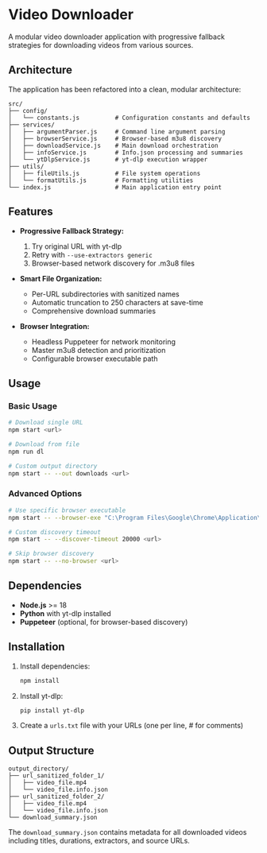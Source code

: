 # Video Downloader

A modular video downloader application with progressive fallback strategies for downloading videos from various sources.

## Architecture

The application has been refactored into a clean, modular architecture:

```
src/
├── config/
│   └── constants.js          # Configuration constants and defaults
├── services/
│   ├── argumentParser.js     # Command line argument parsing
│   ├── browserService.js     # Browser-based m3u8 discovery
│   ├── downloadService.js    # Main download orchestration
│   ├── infoService.js        # Info.json processing and summaries
│   └── ytDlpService.js       # yt-dlp execution wrapper
├── utils/
│   ├── fileUtils.js          # File system operations
│   └── formatUtils.js        # Formatting utilities
└── index.js                  # Main application entry point
```

## Features

- **Progressive Fallback Strategy:**
  1. Try original URL with yt-dlp
  2. Retry with `--use-extractors generic`
  3. Browser-based network discovery for .m3u8 files

- **Smart File Organization:**
  - Per-URL subdirectories with sanitized names
  - Automatic truncation to 250 characters at save-time
  - Comprehensive download summaries

- **Browser Integration:**
  - Headless Puppeteer for network monitoring
  - Master m3u8 detection and prioritization
  - Configurable browser executable path

## Usage

### Basic Usage
```bash
# Download single URL
npm start <url>

# Download from file
npm run dl

# Custom output directory
npm start -- --out downloads <url>
```

### Advanced Options
```bash
# Use specific browser executable
npm start -- --browser-exe "C:\Program Files\Google\Chrome\Application\chrome.exe" <url>

# Custom discovery timeout
npm start -- --discover-timeout 20000 <url>

# Skip browser discovery
npm start -- --no-browser <url>
```

## Dependencies

- **Node.js** >= 18
- **Python** with yt-dlp installed
- **Puppeteer** (optional, for browser-based discovery)

## Installation

1. Install dependencies:
   ```bash
   npm install
   ```

2. Install yt-dlp:
   ```bash
   pip install yt-dlp
   ```

3. Create a `urls.txt` file with your URLs (one per line, # for comments)

## Output Structure

```
output_directory/
├── url_sanitized_folder_1/
│   ├── video_file.mp4
│   └── video_file.info.json
├── url_sanitized_folder_2/
│   ├── video_file.mp4
│   └── video_file.info.json
└── download_summary.json
```

The `download_summary.json` contains metadata for all downloaded videos including titles, durations, extractors, and source URLs.

